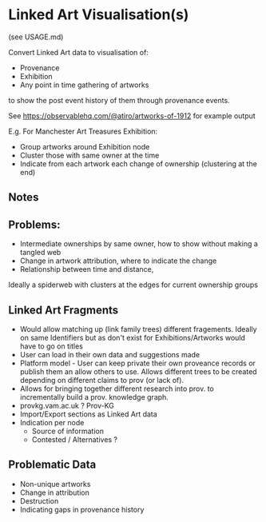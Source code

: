 # Linked Art Visualisation(s)

(see USAGE.md)

Convert Linked Art data to visualisation of:

   * Provenance
   * Exhibition
   * Any point in time gathering of artworks

to show the post event history of them through provenance events.

See https://observablehq.com/@atiro/artworks-of-1912 for example output

E.g. For Manchester Art Treasures Exhibition:

  * Group artworks around Exhibition node
  * Cluster those with same owner at the time 
  * Indicate from each artwork each change of ownership (clustering at the end)

## Notes 

## Problems:

  - Intermediate ownerships by same owner, how to show without making a tangled web
  - Change in artwork attribution, where to indicate the change
  - Relationship between time and distance,

Ideally a spiderweb with clusters at the edges for current ownership groups

## Linked Art Fragments

  - Would allow matching up (link family trees) different fragements. Ideally on same Identifiers but
    as don't exist for Exhibitions/Artworks would have to go on titles
  - User can load in their own data and suggestions made 
  - Platform model - User can keep private their own proveance records or publish them an allow others
    to use. Allows different trees to be created depending on different claims to prov (or lack of).
  - Allows for bringing together different research into prov. to incrementally build a prov. knowledge graph.
  - provkg.vam.ac.uk ? Prov-KG
  - Import/Export sections as Linked Art data
  - Indication per node
     - Source of information
	 - Contested / Alternatives ?


## Problematic Data

  - Non-unique artworks
  - Change in attribution
  - Destruction
  - Indicating gaps in provenance history

